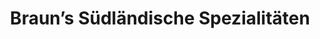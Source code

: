 ---
title: "Braun’s Südländische Spezialitäten"
url: /bonn/brauns-suedlaendische-spezialitaeten-2/
shop: Feinkost
---